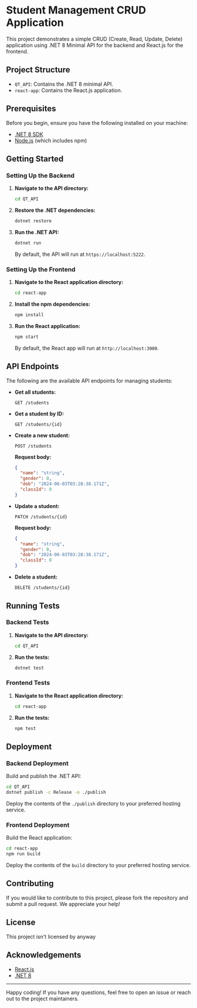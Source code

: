 # Student Management CRUD Application

This project demonstrates a simple CRUD (Create, Read, Update, Delete) application using .NET 8 Minimal API for the backend and React.js for the frontend.

## Project Structure

- `QT_API`: Contains the .NET 8 minimal API.
- `react-app`: Contains the React.js application.

## Prerequisites

Before you begin, ensure you have the following installed on your machine:

- [.NET 8 SDK](https://dotnet.microsoft.com/download/dotnet/8.0)
- [Node.js](https://nodejs.org/) (which includes npm)

## Getting Started

### Setting Up the Backend

1. **Navigate to the API directory:**

    ```bash
    cd QT_API
    ```

2. **Restore the .NET dependencies:**

    ```bash
    dotnet restore
    ```

3. **Run the .NET API:**

    ```bash
    dotnet run
    ```

    By default, the API will run at `https://localhost:5222`.

### Setting Up the Frontend

1. **Navigate to the React application directory:**

    ```bash
    cd react-app
    ```

2. **Install the npm dependencies:**

    ```bash
    npm install
    ```

3. **Run the React application:**

    ```bash
    npm start
    ```

    By default, the React app will run at `http://localhost:3000`.

## API Endpoints

The following are the available API endpoints for managing students:

- **Get all students:**

    ```http
    GET /students
    ```

- **Get a student by ID:**

    ```http
    GET /students/{id}
    ```

- **Create a new student:**

    ```http
    POST /students
    ```

    **Request body:**

    ```json
    {
      "name": "string",
      "gender": 0,
      "dob": "2024-06-03T03:28:38.171Z",
      "classId": 0
    }
    ```

- **Update a student:**

    ```http
    PATCH /students/{id}
    ```

    **Request body:**

    ```json
    {
      "name": "string",
      "gender": 0,
      "dob": "2024-06-03T03:28:38.171Z",
      "classId": 0
    }
    ```

- **Delete a student:**

    ```http
    DELETE /students/{id}
    ```

## Running Tests

### Backend Tests

1. **Navigate to the API directory:**

    ```bash
    cd QT_API
    ```

2. **Run the tests:**

    ```bash
    dotnet test
    ```

### Frontend Tests

1. **Navigate to the React application directory:**

    ```bash
    cd react-app
    ```

2. **Run the tests:**

    ```bash
    npm test
    ```

## Deployment

### Backend Deployment

Build and publish the .NET API:

```bash
cd QT_API
dotnet publish -c Release -o ./publish
```

Deploy the contents of the `./publish` directory to your preferred hosting service.

### Frontend Deployment

Build the React application:

```bash
cd react-app
npm run build
```

Deploy the contents of the `build` directory to your preferred hosting service.

## Contributing

If you would like to contribute to this project, please fork the repository and submit a pull request. We appreciate your help!

## License

This project isn't licensed by anyway

## Acknowledgements

- [React.js](https://reactjs.org/)
- [.NET 8](https://dotnet.microsoft.com/download/dotnet/8.0)

---

Happy coding! If you have any questions, feel free to open an issue or reach out to the project maintainers.
